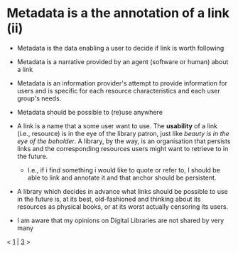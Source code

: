 
# Metadata is a the annotation of a link (ii)

* Metadata is the data enabling a user to decide if link is worth following
* Metadata is a narrative provided by an agent (software or human) about a link
* Metadata is an information provider's attempt to provide information for users and is specific for each resource characteristics and each user group's needs.

* Metadata should be possible to (re)use anywhere

* A link is a name that a some user want to use. The **usability** of a link (i.e., resource) is in the eye of the library patron, just like _beauty is in the eye of the beholder_. A library, by the way, is an organisation that persists links and the corresponding resources users might want to retrieve to in the future.
  * I.e., if i find something i would like to quote or refer to, I should be able to link and annotate it and that anchor should be persistent.
* A library which decides in advance what links should be possible to use in the future is, at its best, old-fashioned and thinking about its resources as physical books, or at its worst actually censoring its users. 
* I am aware that my opinions on Digital Libraries are not shared by very many



< [1](slide01.md) | [3](slide03.md) >
